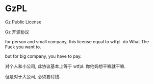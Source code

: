 # GzPL
Gz Public License

Gz 开源协议

for person and small company, this license equal to wtfpl.
do What The Fuck you want to.

but for big company, you have to pay.

  
对个人和小公司, 此协议基本上等于 wtfpl. 
你他妈想干嘛就干嘛.

但是对于大公司, 必须要付钱.
